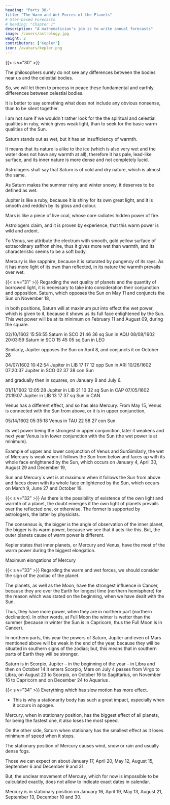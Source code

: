 ```yaml
---
heading: "Parts 30-"
title: "The Warm and Wet Forces of the Planets"
# Star-based Forecasts
# heading: "Chapter 1"
description: "A mathematician's job is to write annual forecasts"
image: /covers/astrology.jpg
weight: 2
contributors: ['Kepler']
icon: /avatars/kepler.png
---
```



{{< s v="30" >}} 

<!-- The philosophers may excuse me for my conclusions which lead from . -->

The philosophers surely do not see any differences between the bodies near us and the celestial bodies. 

So, we will let them to process in peace these fundamental and earthly differences between celestial bodies. 

It is better to say something what does not include any obvious nonsense, than to be silent together. 

I am not sure if we wouldn´t rather look for the the spiritual and celestial qualities in ruby, which gives weak light, than to seek for the basic warm qualities of the Sun. 

Saturn stands out as wet, but it has an insufficiency of warmth. 

It means that its nature is alike to the ice (which is also very wet and the water does not have any warmth at all), therefore it has pale, lead-like surface, and its inner nature is more dense and not completely lucid. 

Astrologers shall say that Saturn is of cold and dry nature, which is almost the same. 

As Saturn makes the summer rainy and winter snowy, it deserves to be defined as wet.

Jupiter is like a ruby, because it is shiny for its own great light, and it is smooth and reddish by its gloss and colour. 

Mars is like a piece of live coal, whose core radiates hidden power of fire.

Astrologers claim, and it is proven by experience, that this warm power is wild and ardent.

To Venus, we attribute the electrum with smooth, gold yellow surface of extraordinary saffron shine, thus it gives more wet than warmth, and its characteristic seems to be a soft body.

Mercury is like sapphire, because it is saturated by pungency of its rays. As it has more light of its own than reflected, in its nature the warmth prevails over wet.


{{< s v="31" >}} Regarding the wet quality of planets and the quantity of borrowed light, it is necessary to take into consideration their conjunction and opposition. Saturn, which opposes the Sun on May 11 and conjuncts the Sun on November 18,

<!-- 05/09/1602 21:19:19 Saturn in SCO 18 47 33 opp Sun in TAU
11/17/1602 03:57:54 Saturn in SCO 24 37 32 con Sun -->

in both positions, Saturn will at maximum put into effect the wet power, which is given to it, because it shows us
its full face enlightened by the Sun. This wet power will be at its minimum on February 11 and August 09,
during the square.

02/10/1602 15:56:55 Saturn in SCO 21 46 36 sq Sun in AQU
08/08/1602 20:03:59 Saturn in SCO 15 45 05 sq Sun in LEO

Similarly, Jupiter opposes the Sun on April 8, and conjuncts it on October 26

04/07/1602 10:42:54 Jupiter in LIB 17 17 12 opp Sun in ARI
10/26/1602 07:20:37 Jupiter in SCO 02 37 38 con Sun

and gradually then in squares, on January 8 and July 6.

01/11/1602 12:05:28 Jupiter in LIB 21 10 32 sq Sun in CAP
07/05/1602 21:19:07 Jupiter in LIB 13 17 37 sq Sun in CAN

Venus has a different effect, and so has also Mercury.
From May 15, Venus is connected with the Sun from above, or it is in upper conjunction,

05/14/1602 05:35:18 Venus in TAU 22 58 27 con Sun

its wet power being the strongest in upper conjunction, later it weakens and next year Venus is in lower
conjunction with the Sun (the wet power is at minimum).

Example of upper and lower conjunction of Venus and SunSimilarly, the wet of Mercury is weak when it follows the Sun from below and faces up with its whole face
enlightened by the Sun, which occurs on January 4, April 30, August 29 and December 19,

<!-- 01/04/1602
04/30/1602
09/03/1602
12/20/1602
19:27:02
03:02:17
23:58:19
00:40:10
Mercury
Mercury
Mercury
Mercury
in
in
in
in
CAP
TAU
VIR
SAG
14
09
11
28
21
22
01
01
28
07
30
09
lower
lower
lower
lower
con
con
con
con
Sun
Sun
Sun -->

Sun and Mercury´s wet is at maximum when it follows the Sun from above and faces down with its whole face enlightened by the Sun, which occurs on March 9, June 27 and October 19.

<!-- 03/14/1602 22:10:55 Mercury in PIS 24 05 11 upper con Sun
06/28/1602 09:46:21 Mercury in CAN 06 09 55 upper con Sun
10/18/1602 06:01:32 Mercury in LIB 24 34 50 upper con Sun -->


{{< s v="32" >}}  As there is the possibility of existence of the own light and warmth of a planet, the doubt emerges if the own light of planets prevails over the reflected one, or otherwise. The former is supported by astrologers, the latter by physicists.

The consensus is, the bigger is the angle of observation of the inner planet, the bigger is its warm power, because we see that it acts like this. But, the outer planets cause of warm power is different. 

Kepler states that inner planets, or Mercury and Venus, have the most of the warm power during the biggest elongation.


Maximum elongations of Mercury

<!-- 12/19/1601
01/27/1602
04/09/1602
05/27/1602
08/07/1602
09/19/1602
12/02/1602
03:56:45
22:28:22
12:36:38
02:34:56
18:10:15
22:12:08
04:17:14
Mercury
CAP 17 13
CAP 12 36
TAU 08 51
TAU 11 05
VIR 12 05
VIR 08 43
CAP 00 44
58
02
37
16
36
57
00
Sun
SAG
AQU
ARI
GEM
LEO
VIR
SAG
27
07
19
05
14
26
09
23
53
19
19
42
34
50
03
07
16
59
55
32
43
elongation
east 19 54
west 25 21
east 19 43
west 24 32
east 27 25
west 17 55
east 20 59
13
17
27
36
39
21
28
Maximum elongations of Venus
12/18/1602
23:48:14
Venus
AQU 14 13 52
Sun
SAG 26 57 47
elongation
east 47 17 33 -->


{{< s v="33" >}}  Regarding the warm and wet forces, we should consider the sign of the zodiac of the planet. 

The planets, as well as the Moon, have the strongest influence in Cancer, because they are over the Earth for longest time (northern hemisphere) for the reason which was stated on the beginning, when we have dealt with the Sun. 

Thus, they have more power, when they are in northern part (northern declination). In other words, at Full Moon the winter is wetter than the summer (because in winter the Sun is in Capricorn, thus the Full Moon is in Cancer). 

In northern parts, this year the powers of Saturn, Jupiter and even of Mars mentioned above will be weak in the end of the year, because they will be situated in southern signs of the zodiac; but, this means that in southern parts of Earth they will be stronger.

Saturn is in Scorpio, Jupiter – in the beginning of the year – in Libra and then on October 14 it enters Scorpio, Mars on July
4 passes from Virgo to Libra, on August 23 to Scorpio, on October 16 to Sagittarius, on November 16 to Capricorn and on
December 24 to Aquarius .


{{< s v="34" >}}  Everything which has slow motion has more effect.
- This is why a stationarity body has such a great impact, especially when it occurs in apogee. 

Mercury, when in stationary position, has the biggest effect of all planets, for being the fastest one, it also loses the most speed. 

On the other side, Saturn when stationary has the smallest effect as it loses minimum of speed when it stops.

The stationary position of Mercury causes wind, snow or rain and usually dense fogs. 

Those we can expect on about January 17, April 20, May 12, August 15, September 6 and December 9 and 31.

But, the unclear movement of Mercury, which for now is impossible to be calculated exactly, does not allow to indicate exact dates in calendar.

Mercury is in stationary position on January 16, April 19, May 13, August 21, September 13, December 10 and 30.

